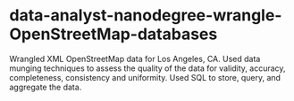 # data-analyst-nanodegree-wrangle-OpenStreetMap-databases
Wrangled XML OpenStreetMap data for Los Angeles, CA.  Used data munging techniques to assess the quality of the data for validity, accuracy, completeness, consistency and uniformity.  Used SQL to store, query, and aggregate the data.
